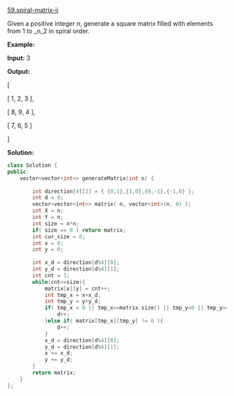 [59.spiral-matrix-ii](https://leetcode.com/problems/spiral-matrix-ii/)  

Given a positive integer _n_, generate a square matrix filled with elements from 1 to _n_2 in spiral order.

**Example:**

  
**Input:** 3
  
**Output:**
  
\[
  
 \[ 1, 2, 3 \],
  
 \[ 8, 9, 4 \],
  
 \[ 7, 6, 5 \]
  
\]  



**Solution:**  

```cpp
class Solution {
public:
    vector<vector<int>> generateMatrix(int n) {
        
        int direction[4][2] = { {0,1},{1,0},{0,-1},{-1,0} };
        int d = 0;
        vector<vector<int>> matrix( n, vector<int>(n, 0) );
        int X = n;
        int Y = n;
        int size = n*n;
        if( size == 0 ) return matrix;
        int cur_size = 0;
        int x = 0;
        int y = 0;
        
        int x_d = direction[d%4][0];
        int y_d = direction[d%4][1];
        int cnt = 1;
        while(cnt<=size){
            matrix[x][y] = cnt++;
            int tmp_x = x+x_d;
            int tmp_y = y+y_d;
            if( tmp_x < 0 || tmp_x>=matrix.size() || tmp_y<0 || tmp_y>=Y ){
                d++;
            }else if( matrix[tmp_x][tmp_y] != 0 ){
                d++;
            }
            x_d = direction[d%4][0];
            y_d = direction[d%4][1];
            x += x_d;
            y += y_d;
        }
        return matrix;
    }
};
```
      
